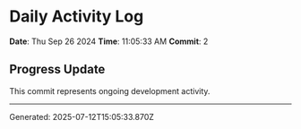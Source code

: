 # Daily Activity Log

**Date**: Thu Sep 26 2024
**Time**: 11:05:33 AM
**Commit**: 2

## Progress Update

This commit represents ongoing development activity.

---
Generated: 2025-07-12T15:05:33.870Z
